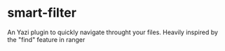 # smart-filter
An Yazi plugin to quickly navigate throught your files. Heavily inspired by the "find" feature in ranger
